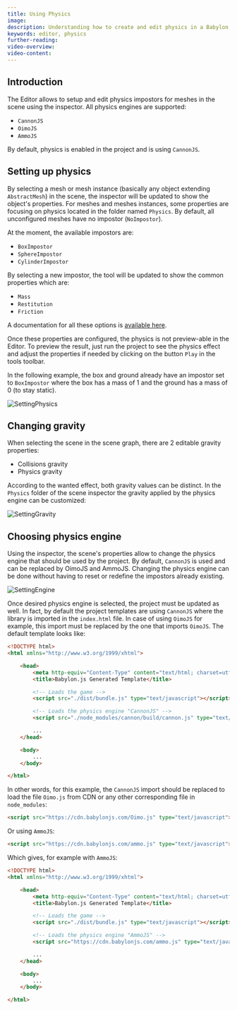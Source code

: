 ```yaml
---
title: Using Physics
image: 
description: Understanding how to create and edit physics in a Babylon.JS Editor project
keywords: editor, physics
further-reading:
video-overview:
video-content:
---
```


## Introduction
The Editor allows to setup and edit physics impostors for meshes in the scene using the inspector. All physics engines are supported:
* `CannonJS`
* `OimoJS`
* `AmmoJS`

By default, physics is enabled in the project and is using `CannonJS`.

## Setting up physics
By selecting a mesh or mesh instance (basically any object extending `AbstractMesh`) in the scene, the inspector will be updated to show the object's properties. For meshes and meshes instances, some properties are focusing on physics located in the folder named `Physics`. By default, all unconfigured meshes have no impostor (`NoImpostor`).

At the moment, the available impostors are:
* `BoxImpostor`
* `SphereImpostor`
* `CylinderImpostor`

By selecting a new impostor, the tool will be updated to show the common properties which are:
* `Mass`
* `Restitution`
* `Friction`

A documentation for all these options is [available here](/features/featuresDeepDive/physics/usingPhysicsEngine#options).

Once these properties are configured, the physics is not preview-able in the Editor. To preview the result, just run the project to see the physics effect and adjust the properties if needed by clicking on the button `Play` in the tools toolbar.

In the following example, the box and ground already have an impostor set to `BoxImpostor` where the box has a mass of 1 and the ground has a mass of 0 (to stay static).

![SettingPhysics](/img/extensions/Editor/UsingPhysics/setting_physics.gif)

## Changing gravity
When selecting the scene in the scene graph, there are 2 editable gravity properties:
* Collisions gravity
* Physics gravity

According to the wanted effect, both gravity values can be distinct. In the `Physics` folder of the scene inspector the gravity applied by the physics engine can be customized:

![SettingGravity](/img/extensions/Editor/UsingPhysics/setting_gravity.gif)

## Choosing physics engine
Using the inspector, the scene's properties allow to change the physics engine that should be used by the project. By default, `CannonJS` is used and can be replaced by OimoJS and AmmoJS. Changing the physics engine can be done without having to reset or redefine the impostors already existing.

![SettingEngine](/img/extensions/Editor/UsingPhysics/setting_engine.gif)

Once desired physics engine is selected, the project must be updated as well. In fact, by default the project templates are using `CannonJS` where the library is imported in the `index.html` file. In case of using `OimoJS` for example, this import must be replaced by the one that imports `OimoJS`. The default template looks like:

```html
<!DOCTYPE html>
<html xmlns="http://www.w3.org/1999/xhtml">

    <head>
        <meta http-equiv="Content-Type" content="text/html; charset=utf-8" />
        <title>Babylon.js Generated Template</title>

        <!-- Loads the game -->
        <script src="./dist/bundle.js" type="text/javascript"></script>

        <!-- Loads the physics engine "CannonJS" -->
        <script src="./node_modules/cannon/build/cannon.js" type="text/javascript"></script>

        ...
    </head>

    <body>
        ...
    </body>

</html>
```

In other words, for this example, the `CannonJS` import should be replaced to load the file `Oimo.js` from CDN or any other corresponding file in `node_modules`:

```html
<script src="https://cdn.babylonjs.com/Oimo.js" type="text/javascript"></script>
```

Or using `AmmoJS`:

```html
<script src="https://cdn.babylonjs.com/ammo.js" type="text/javascript"></script>
```

Which gives, for example with `AmmoJS`:

```html
<!DOCTYPE html>
<html xmlns="http://www.w3.org/1999/xhtml">

    <head>
        <meta http-equiv="Content-Type" content="text/html; charset=utf-8" />
        <title>Babylon.js Generated Template</title>

        <!-- Loads the game -->
        <script src="./dist/bundle.js" type="text/javascript"></script>

        <!-- Loads the physics engine "AmmoJS" -->
        <script src="https://cdn.babylonjs.com/ammo.js" type="text/javascript"></script>

        ...
    </head>

    <body>
        ...
    </body>

</html>
```

